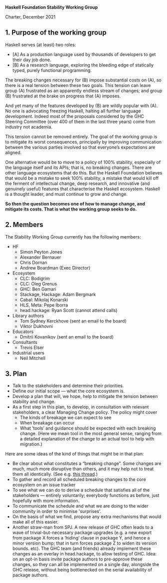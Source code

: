 ﻿
**Haskell Foundation Stability Working Group**

Charter, December 2021

## 1. Purpose of the working group
Haskell serves (at least) two roles:

* [A] As a production language used by thousands of developers to get their day job done.
* [B] As a research language, exploring the bleeding edge of statically typed, purely functional programming.

The breaking changes necessary for (B) impose substantial costs on (A), so there is a real tension between these two goals.   This tension can leave group (A) frustrated as an apparently endless stream of changes; and group (B) frustrated at the brake on progress that (A) imposes.

And yet many of the features developed by (B) are wildly popular with (A).  No one is advocating freezing Haskell, halting all further language development.  Indeed most of the proposals considered by the GHC Steering Committee (over 400 of them in the last three years) come from industry not academia.

This tension cannot be removed entirely.  The goal of the working group is to mitigate its worst consequences, principally by improving communication between the various parties involved so that everyone’s expectations are aligned.

One alternative would be to move to a policy of 100% stability, especially of the language itself and its APIs; that is, no breaking changes. There are other language ecosystems that do this.   But the Haskell Foundation believes that would be a mistake to seek 100% stability, a mistake that would kill off the ferment of intellectual change, deep research, and innovative (and genuinely useful) features that characterise the Haskell ecosystem.  Haskell is a thought leader, and must continue to grow and change.

**So then the question becomes one of how to manage change, and mitigate its costs.  That is what the working group seeks to do.**

## 2. Members
The Stability Working Group currently has the following members:

- HF
  - Simon Peyton Jones
  - Alexander Bernauer
  - Chris Dornan
  - Andrew Boardman (Exec Director)
- Ecosystem
  - CLC: Bodigrim
  - CLC: Oleg Grenus
  - GHC: Ben Gamari
  - Stackage, Hackage: Adam Bergmark
  - Cabal: Mikolaj Konarski
  - HLS, Meta: Pepe Iborra
  - head.hackage: Ryan Scott (cannot attend calls)
- Library authors
  - Tom Sydney Kerckhove (sent an email to the board)
  - Viktor Dukhovni
- Educators
  - Dmitrii Kovanikov (sent an email to the board)
- Consultants
  - Trevis Elser
- Industrial users
  - Neil Mitchell

## 3. Plan
- Talk to the stakeholders and determine their priorities.
- Define our initial scope — what the core ecosystem is.
- Develop a plan that will, we hope, help to mitigate the tension between stability and change.
- As a first step in this plan, to develop, in consultation with relevant stakeholders, a clear Managing Change policy.   The policy might cover
  - The kinds of breakage we can expect to see
  - When breakage can occur
  - What ‘tools’ and guidance should be expected with each breaking change. (Here we mean tool in the most general sense, ranging from a detailed explanation of the change to an actual tool to help with migration.)

Here are some ideas of the kind of things that might be in that plan:

- Be clear about what constitutes a “breaking change”.   Some changes are much, much more disruptive than others, and it may help not to treat them all identically.  (See e.g. [this thread](https://discourse.haskell.org/t/is-adding-hascallstack-a-breaking-change/3696).)
- To gather and record all scheduled breaking changes to the core ecosystem on an issue tracker
- To see what we can do to derive a schedule that satisfies all of the stakeholders — entirely voluntarily; everybody functions as before, just hopefully with more information.
- To communicate the schedule and what we are doing to the wider community in order to minimise 'surprises'.
- On the basis of what we find, propose any extra mechanisms that would make all of this easier.
- Another straw-man from SPJ.   A new release of GHC often leads to a wave of trivial-but-necessary package upgrades (e.g. a new export from package X forces a ‘hiding’ clause in package Y, and hence a minor version bump; that in turn forces package Z to widen its version bounds.  etc).   The GHC team (and friends) already implement these changes as an overlay in head.hackage, to allow testing of GHC.  Idea: on an opt-in basis invite package authors to pre-approve these changes, so they can all be implemented on a single day, alongside the GHC release, without being bottlenecked on the serial availability of package authors.
